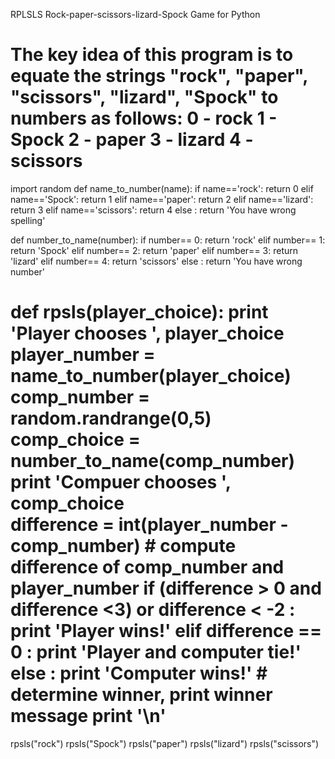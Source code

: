 RPLSLS
Rock-paper-scissors-lizard-Spock Game for Python


The key idea of this program is to equate the strings
"rock", "paper", "scissors", "lizard", "Spock" to numbers
as follows:
0 - rock
1 - Spock
2 - paper
3 - lizard
4 - scissors
==========================================================================================================================
import random
def name_to_number(name):
    if name=='rock':
        return 0
    elif name=='Spock':
        return 1
    elif name=='paper':
        return 2
    elif name=='lizard':
        return 3
    elif name=='scissors':
        return 4
    else :
        return 'You have wrong spelling'

def number_to_name(number):
    if number== 0:
        return 'rock'
    elif number== 1:
        return 'Spock'
    elif number== 2:
        return 'paper'
    elif number== 3:
        return 'lizard'
    elif number== 4:
        return 'scissors'
    else :
        return 'You have wrong number'
    
def rpsls(player_choice): 
    print 'Player chooses ', player_choice
    player_number = name_to_number(player_choice)
    comp_number = random.randrange(0,5)
    comp_choice = number_to_name(comp_number)
    print 'Compuer chooses ', comp_choice    
    difference = int(player_number - comp_number)
    # compute difference of comp_number and player_number
    if (difference > 0 and difference <3) or difference < -2 :
       print 'Player wins!'
    elif difference == 0 :
       print 'Player and computer tie!'
    else :
       print 'Computer wins!'
    # determine winner, print winner message
    print '\n'
==================================================================================================================    
rpsls("rock")
rpsls("Spock")
rpsls("paper")
rpsls("lizard")
rpsls("scissors")



